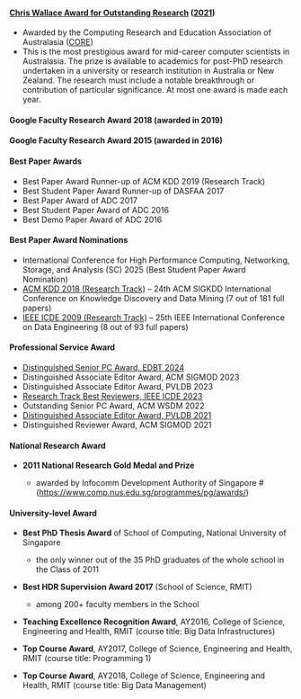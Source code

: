 #### [Chris Wallace Award for Outstanding Research](https://www.core.edu.au/the-chris-wallace-award-for-outstanding-research-contributio) ([2021](https://mailchi.mp/b3bed90720c3/zz4597ittf-4168873?e=4f86ee5536))

* Awarded by the Computing Research and Education Association of Australasia ([CORE](https://www.core.edu.au/home))
* This is the most prestigious award for mid-career computer scientists in Australasia. The prize is available to academics for post-PhD research undertaken in a university or research institution in Australia or New Zealand. The research must include a notable breakthrough or contribution of particular significance. At most one award is made each year.

#### Google Faculty Research Award 2018 (awarded in 2019)

#### Google Faculty Research Award 2015 (awarded in 2016)

#### Best Paper Awards

* Best Paper Award Runner-up of ACM KDD 2019 (Research Track)
* Best Student Paper Award Runner-up of DASFAA 2017
* Best Paper Award of ADC 2017
* Best Student Paper Award of ADC 2016
* Best Demo Paper Award of ADC 2016

#### Best Paper Award Nominations

* International Conference for High Performance Computing, Networking, Storage, and Analysis (SC) 2025 (Best Student Paper Award Nomination)
* [ACM KDD 2018 (Research Track)](https://dl.acm.org/toc/tkdd/2020/14/5#sec1) – 24th ACM SIGKDD International Conference on Knowledge Discovery and Data Mining (7 out of 181 full papers)
* [IEEE ICDE 2009 (Research Track)](https://ieeexplore.ieee.org/stamp/stamp.jsp?tp=&arnumber=5494756) – 25th IEEE International Conference on Data Engineering (8 out of 93 full papers)

#### Professional Service Award

* [Distinguished Senior PC Award, EDBT 2024](https://dastlab.github.io/edbticdt2024/?contents=awards_SPC_PC_edbt.html)
* Distinguished Associate Editor Award, ACM SIGMOD 2023
* Distinguished Associate Editor Award, PVLDB 2023
* [Research Track Best Reviewers, IEEE ICDE 2023](https://icde2023.ics.uci.edu/awards/)
* Outstanding Senior PC Award, ACM WSDM 2022
* [Distinguished Associate Editor Award, PVLDB 2021](http://vldb.org/2021/?conference-awards)
* Distinguished Reviewer Award, ACM SIGMOD 2021

#### National Research Award

* **2011 National Research Gold Medal and Prize**

  * awarded by Infocomm Development Authority of Singapore
    #(https://www.comp.nus.edu.sg/programmes/pg/awards/)

#### University-level Award

* **Best PhD Thesis Award** of School of Computing, National University of Singapore

  * the only winner out of the 35 PhD graduates of the whole school in the Class of 2011

* **Best HDR Supervision Award 2017** (School of Science, RMIT)

  * among 200+ faculty members in the School

* **Teaching Excellence Recognition Award**, AY2016, College of Science, Engineering and Health, RMIT (course title: Big Data Infrastructures)
* **Top Course Award**, AY2017, College of Science, Engineering and Health, RMIT (course title: Programming 1)
* **Top Course Award**, AY2018, College of Science, Engineering and Health, RMIT (course title: Big Data Management)
